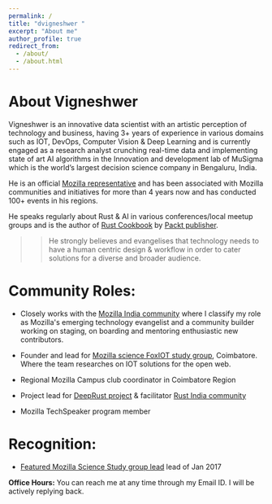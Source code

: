 ```yaml
---
permalink: /
title: "dvigneshwer "
excerpt: "About me"
author_profile: true
redirect_from: 
  - /about/
  - /about.html
---
```


About Vigneshwer
================

Vigneshwer is an innovative data scientist with an artistic perception of technology and business, having 3+ years of experience in various domains such as IOT, DevOps, Computer Vision & Deep Learning and is currently engaged as a research analyst crunching real-time data and implementing state of art AI algorithms in the Innovation and development lab of MuSigma which is the world’s largest decision science company in Bengaluru, India.

He is an official [Mozilla representative](https://reps.mozilla.org/u/dvigneshwer) and has been associated with Mozilla communities and initiatives for more than 4 years now and has conducted 100+ events in his regions. 

He speaks regularly about Rust & AI in various conferences/local meetup groups and is the author of [Rust Cookbook](https://www.packtpub.com/application-development/rust-cookbook) by [Packt publisher](https://www.packtpub.com/). 

>> He strongly believes and evangelises that technology needs to have a human centric design & workflow in order to cater solutions for a diverse and broader audience. 


Community Roles:
================

* Closely works with the [Mozilla India community](https://mozillatn.github.io) where I classify my role as Mozilla's emerging technology evangelist and a community builder working on staging, on boarding and mentoring enthusiastic new contributors.

* Founder and lead for [Mozilla science FoxIOT study group](https://foxiot.github.io/studyGroup/), Coimbatore. Where the team researches on IOT solutions for the open web.

* Regional Mozilla Campus club coordinator in Coimbatore Region

* Project lead for [DeepRust project](https://github.com/dvigneshwer/deeprust) & facilitator [Rust India community](https://github.com/mozillatn/rust)

* Mozilla TechSpeaker program member


Recognition:
============

* [Featured Mozilla Science Study group lead](https://science.mozilla.org/blog/sgs-viki-dhinakaran) lead of Jan 2017

**Office Hours:** You can reach me at any time through my Email ID. I will be actively replying back.
